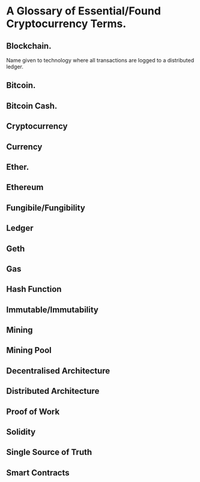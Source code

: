 # A Glossary of Essential/Found Cryptocurrency Terms.

## Blockchain.
Name given to technology where all transactions are logged to a distributed ledger.

## Bitcoin.

## Bitcoin Cash.

## Cryptocurrency

## Currency

## Ether.

## Ethereum

## Fungibile/Fungibility

## Ledger

## Geth

## Gas

## Hash Function

## Immutable/Immutability

## Mining

## Mining Pool

## Decentralised Architecture

## Distributed Architecture

## Proof of Work

## Solidity

## Single Source of Truth

## Smart Contracts

